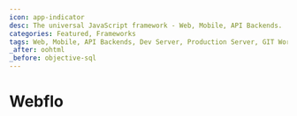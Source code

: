 ```yaml
---
icon: app-indicator
desc: The universal JavaScript framework - Web, Mobile, API Backends.
categories: Featured, Frameworks
tags: Web, Mobile, API Backends, Dev Server, Production Server, GIT Workflow
_after: oohtml
_before: objective-sql
---
```

# Webflo
